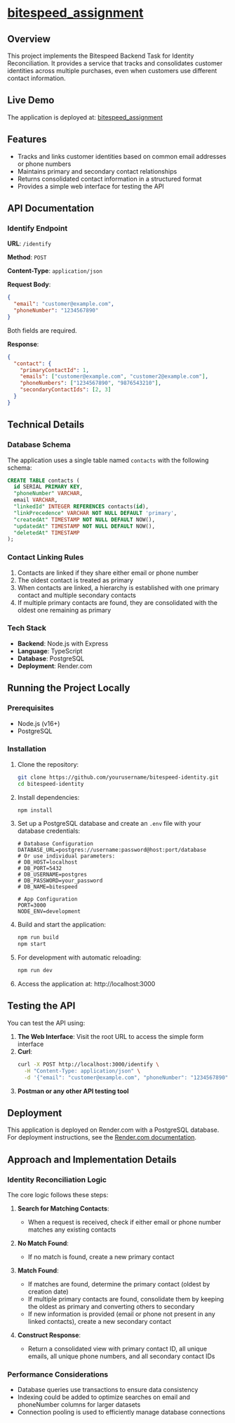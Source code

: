# [bitespeed_assignment](https://bitespeed-assignment-hq8h.onrender.com/)

## Overview

This project implements the Bitespeed Backend Task for Identity Reconciliation. It provides a service that tracks and consolidates customer identities across multiple purchases, even when customers use different contact information.

## Live Demo

The application is deployed at: [bitespeed_assignment](https://bitespeed-assignment-hq8h.onrender.com/)

## Features

- Tracks and links customer identities based on common email addresses or phone numbers
- Maintains primary and secondary contact relationships
- Returns consolidated contact information in a structured format
- Provides a simple web interface for testing the API

## API Documentation

### Identify Endpoint

**URL**: `/identify`

**Method**: `POST`

**Content-Type**: `application/json`

**Request Body**:
```json
{
  "email": "customer@example.com",
  "phoneNumber": "1234567890"
}
```
Both fields are required.

**Response**:
```json
{
  "contact": {
    "primaryContactId": 1,
    "emails": ["customer@example.com", "customer2@example.com"],
    "phoneNumbers": ["1234567890", "9876543210"],
    "secondaryContactIds": [2, 3]
  }
}
```

## Technical Details

### Database Schema

The application uses a single table named `contacts` with the following schema:

```sql
CREATE TABLE contacts (
  id SERIAL PRIMARY KEY,
  "phoneNumber" VARCHAR,
  email VARCHAR,
  "linkedId" INTEGER REFERENCES contacts(id),
  "linkPrecedence" VARCHAR NOT NULL DEFAULT 'primary',
  "createdAt" TIMESTAMP NOT NULL DEFAULT NOW(),
  "updatedAt" TIMESTAMP NOT NULL DEFAULT NOW(),
  "deletedAt" TIMESTAMP
);
```

### Contact Linking Rules

1. Contacts are linked if they share either email or phone number
2. The oldest contact is treated as primary
3. When contacts are linked, a hierarchy is established with one primary contact and multiple secondary contacts
4. If multiple primary contacts are found, they are consolidated with the oldest one remaining as primary

### Tech Stack

- **Backend**: Node.js with Express
- **Language**: TypeScript
- **Database**: PostgreSQL
- **Deployment**: Render.com

## Running the Project Locally

### Prerequisites

- Node.js (v16+)
- PostgreSQL

### Installation

1. Clone the repository:
   ```bash
   git clone https://github.com/yourusername/bitespeed-identity.git
   cd bitespeed-identity
   ```

2. Install dependencies:
   ```bash
   npm install
   ```

3. Set up a PostgreSQL database and create an `.env` file with your database credentials:
   ```
   # Database Configuration
   DATABASE_URL=postgres://username:password@host:port/database
   # Or use individual parameters:
   # DB_HOST=localhost
   # DB_PORT=5432
   # DB_USERNAME=postgres
   # DB_PASSWORD=your_password
   # DB_NAME=bitespeed
   
   # App Configuration
   PORT=3000
   NODE_ENV=development
   ```

4. Build and start the application:
   ```bash
   npm run build
   npm start
   ```

5. For development with automatic reloading:
   ```bash
   npm run dev
   ```

6. Access the application at: http://localhost:3000

## Testing the API

You can test the API using:

1. **The Web Interface**: Visit the root URL to access the simple form interface
2. **Curl**:
   ```bash
   curl -X POST http://localhost:3000/identify \
     -H "Content-Type: application/json" \
     -d '{"email": "customer@example.com", "phoneNumber": "1234567890"}'
   ```
3. **Postman or any other API testing tool**

## Deployment

This application is deployed on Render.com with a PostgreSQL database. For deployment instructions, see the [Render.com documentation](https://render.com/docs).

## Approach and Implementation Details

### Identity Reconciliation Logic

The core logic follows these steps:

1. **Search for Matching Contacts**:
   - When a request is received, check if either email or phone number matches any existing contacts

2. **No Match Found**:
   - If no match is found, create a new primary contact

3. **Match Found**:
   - If matches are found, determine the primary contact (oldest by creation date)
   - If multiple primary contacts are found, consolidate them by keeping the oldest as primary and converting others to secondary
   - If new information is provided (email or phone not present in any linked contacts), create a new secondary contact

4. **Construct Response**:
   - Return a consolidated view with primary contact ID, all unique emails, all unique phone numbers, and all secondary contact IDs

### Performance Considerations

- Database queries use transactions to ensure data consistency
- Indexing could be added to optimize searches on email and phoneNumber columns for larger datasets
- Connection pooling is used to efficiently manage database connections
